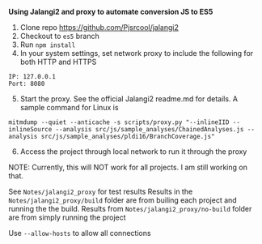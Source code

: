 **Using Jalangi2 and proxy to automate conversion JS to ES5**
1. Clone repo https://github.com/Pjsrcool/jalangi2
2. Checkout to `es5` branch
3. Run `npm install`
4. In your system settings, set network proxy to include the following for both HTTP and HTTPS
```
IP: 127.0.0.1
Port: 8080 
```
5. Start the proxy. See the official Jalangi2 readme.md for details. A sample command for Linux is 
```
mitmdump --quiet --anticache -s scripts/proxy.py "--inlineIID --inlineSource --analysis src/js/sample_analyses/ChainedAnalyses.js --analysis src/js/sample_analyses/pldi16/BranchCoverage.js"
```
6. Access the project through local network to run it through the proxy

NOTE: Currently, this will NOT work for all projects. I am still working on that.

See `Notes/jalangi2_proxy` for test results
Results in the `Notes/jalangi2_proxy/build` folder are from builing each project and running the the build. Results from `Notes/jalangi2_proxy/no-build` folder are from simply running the project

Use `--allow-hosts` to allow all connections
